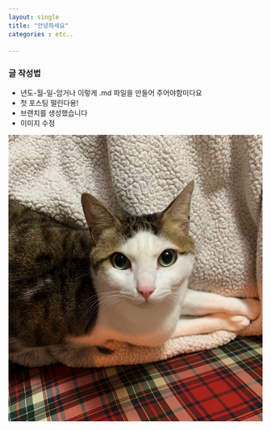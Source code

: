 ```yaml
---
layout: single
title: "안녕하세요"
categories : etc..

---
```


### 글 작성법
- 년도-월-일-암거나 이렇게 .md 파일을 만들어 주어야함미다요
- 첫 포스팅 떨린다용!  
- 브랜치를 생성했습니다
- 이미지 수정


![IMG_5018_Edited](../images/2022-03-16-test/IMG_5018_Edited.jpg)

